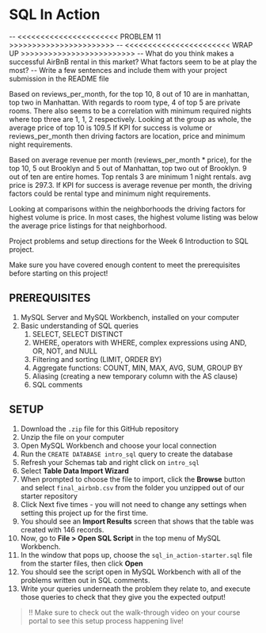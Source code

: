 # SQL In Action 


-- <<<<<<<<<<<<<<<<<<<<<< PROBLEM 11 >>>>>>>>>>>>>>>>>>>>>>>
-- <<<<<<<<<<<<<<<<<<<<<<< WRAP UP >>>>>>>>>>>>>>>>>>>>>>>>>
-- What do you think makes a successful AirBnB rental in this market? What factors seem to be at play the most?
-- Write a few sentences and include them with your project submission in the README file 

Based on reviews_per_month, for the top 10, 8 out of 10 are in manhattan, top two in Manhattan.  With regards to room type, 4 of top 5 are private rooms. There also seems to be a correlation with minimum required nights where top three are 1, 1, 2 respectively. Looking at the group as whole, the average price of top 10 is 109.5  If KPI for success is volume or reviews_per_month then driving factors are location, price and minimum night requirements.

Based on average revenue per month (reviews_per_month * price), for the top 10, 5 out Brooklyn and 5 out of Manhattan, top two out of Brooklyn.  9 out of ten are entire homes.  Top rentals 3 are  minimum 1 night rentals.  avg price is 297.3.   If KPI for success is average revenue per month, the driving factors could be rental type and minimum night requirements.

Looking at comparisons within the neighborhoods the driving factors for highest volume is price.  In most cases, the highest volume listing was below the average price listings for that neighborhood.











Project problems and setup directions for the Week 6 Introduction to SQL project.

Make sure you have covered enough content to meet the prerequisites before starting on this project!


## PREREQUISITES

1. MySQL Server and MySQL Workbench, installed on your computer
2. Basic understanding of SQL queries
   1. SELECT, SELECT DISTINCT
   2. WHERE, operators with WHERE, complex expressions using AND, OR, NOT, and NULL
   3. Filtering and sorting (LIMIT, ORDER BY)
   4. Aggregate functions: COUNT, MIN, MAX, AVG, SUM, GROUP BY
   5. Aliasing (creating a new temporary column with the AS clause)
   6. SQL comments


## SETUP

1. Download the `.zip` file for this GitHub repository
2. Unzip the file on your computer
3. Open MySQL Workbench and choose your local connection
4. Run the `CREATE DATABASE intro_sql` query to create the database
5. Refresh your Schemas tab and right click on `intro_sql`
6. Select **Table Data Import Wizard**
7. When prompted to choose the file to import, click the **Browse** button and select `final_airbnb.csv` from the folder you unzipped out of our starter repository
8. Click Next five times - you will not need to change any settings when setting this project up for the first time.
9. You should see an **Import Results** screen that shows that the table was created with 146 records.
10. Now, go to **File > Open SQL Script** in the top menu of MySQL Workbench.
11. In the window that pops up, choose the `sql_in_action-starter.sql` file from the starter files, then click **Open**
12. You should see the script open in MySQL Workbench with all of the problems written out in SQL comments.
13. Write your queries underneath the problem they relate to, and execute those queries to check that they give you the expected output!


> ‼️ Make sure to check out the walk-through video on your course portal to see this setup process happening live!


